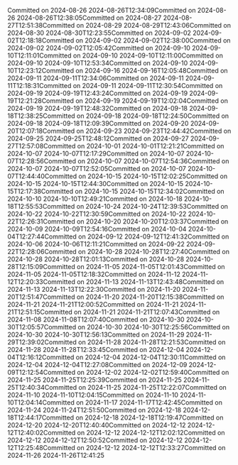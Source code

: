 Committed on 2024-08-26 2024-08-26T12:34:09Committed on 2024-08-26 2024-08-26T12:38:05Committed on 2024-08-27 2024-08-27T12:51:38Committed on 2024-08-29 2024-08-29T12:43:06Committed on 2024-08-30 2024-08-30T12:23:55Committed on 2024-09-02 2024-09-02T12:18:18Committed on 2024-09-02 2024-09-02T12:38:00Committed on 2024-09-02 2024-09-02T12:05:42Committed on 2024-09-10 2024-09-10T12:11:01Committed on 2024-09-10 2024-09-10T12:11:00Committed on 2024-09-10 2024-09-10T12:53:34Committed on 2024-09-10 2024-09-10T12:23:12Committed on 2024-09-16 2024-09-16T12:05:48Committed on 2024-09-11 2024-09-11T12:34:06Committed on 2024-09-11 2024-09-11T12:18:31Committed on 2024-09-11 2024-09-11T12:30:54Committed on 2024-09-19 2024-09-19T12:43:24Committed on 2024-09-19 2024-09-19T12:21:28Committed on 2024-09-19 2024-09-19T12:02:04Committed on 2024-09-19 2024-09-19T12:48:32Committed on 2024-09-18 2024-09-18T12:38:25Committed on 2024-09-18 2024-09-18T12:24:50Committed on 2024-09-18 2024-09-18T12:09:39Committed on 2024-09-20 2024-09-20T12:07:18Committed on 2024-09-23 2024-09-23T12:44:42Committed on 2024-09-25 2024-09-25T12:48:12Committed on 2024-09-27 2024-09-27T12:57:08Committed on 2024-10-01 2024-10-01T12:21:21Committed on 2024-10-07 2024-10-07T12:17:29Committed on 2024-10-07 2024-10-07T12:28:56Committed on 2024-10-07 2024-10-07T12:54:36Committed on 2024-10-07 2024-10-07T12:52:05Committed on 2024-10-07 2024-10-07T12:44:40Committed on 2024-10-15 2024-10-15T12:02:25Committed on 2024-10-15 2024-10-15T12:44:30Committed on 2024-10-15 2024-10-15T12:17:38Committed on 2024-10-15 2024-10-15T12:34:02Committed on 2024-10-10 2024-10-10T12:49:21Committed on 2024-10-18 2024-10-18T12:55:53Committed on 2024-10-24 2024-10-24T12:39:53Committed on 2024-10-22 2024-10-22T12:30:59Committed on 2024-10-22 2024-10-22T12:26:31Committed on 2024-10-20 2024-10-20T12:03:37Committed on 2024-10-09 2024-10-09T12:54:16Committed on 2024-10-04 2024-10-04T12:27:44Committed on 2024-09-12 2024-09-12T12:41:32Committed on 2024-10-06 2024-10-06T12:11:21Committed on 2024-09-22 2024-09-22T12:28:06Committed on 2024-10-28 2024-10-28T12:27:40Committed on 2024-10-28 2024-10-28T12:01:13Committed on 2024-10-28 2024-10-28T12:15:09Committed on 2024-11-05 2024-11-05T12:01:43Committed on 2024-11-05 2024-11-05T12:18:32Committed on 2024-11-12 2024-11-12T12:20:33Committed on 2024-11-13 2024-11-13T12:43:48Committed on 2024-11-13 2024-11-13T12:22:30Committed on 2024-11-20 2024-11-20T12:51:47Committed on 2024-11-20 2024-11-20T12:15:38Committed on 2024-11-21 2024-11-21T12:00:52Committed on 2024-11-21 2024-11-21T12:51:15Committed on 2024-11-21 2024-11-21T12:07:43Committed on 2024-11-08 2024-11-08T12:07:40Committed on 2024-10-30 2024-10-30T12:05:57Committed on 2024-10-30 2024-10-30T12:25:56Committed on 2024-10-30 2024-10-30T12:56:13Committed on 2024-11-29 2024-11-29T12:39:02Committed on 2024-11-28 2024-11-28T12:21:53Committed on 2024-11-28 2024-11-28T12:33:45Committed on 2024-12-04 2024-12-04T12:16:12Committed on 2024-12-04 2024-12-04T12:30:11Committed on 2024-12-04 2024-12-04T12:27:08Committed on 2024-12-09 2024-12-09T12:12:54Committed on 2024-12-02 2024-12-02T12:59:40Committed on 2024-11-25 2024-11-25T12:25:39Committed on 2024-11-25 2024-11-25T12:40:34Committed on 2024-11-25 2024-11-25T12:22:07Committed on 2024-11-10 2024-11-10T12:04:15Committed on 2024-11-10 2024-11-10T12:04:14Committed on 2024-11-17 2024-11-17T12:42:45Committed on 2024-11-24 2024-11-24T12:51:50Committed on 2024-12-18 2024-12-18T12:44:17Committed on 2024-12-18 2024-12-18T12:19:47Committed on 2024-12-20 2024-12-20T12:40:40Committed on 2024-12-12 2024-12-12T12:40:02Committed on 2024-12-12 2024-12-12T12:02:12Committed on 2024-12-12 2024-12-12T12:50:52Committed on 2024-12-12 2024-12-12T12:25:48Committed on 2024-12-12 2024-12-12T12:33:27Committed on 2024-11-26 2024-11-26T12:41:25